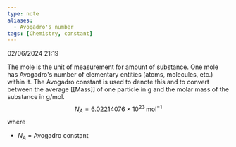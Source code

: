 ```yaml
---
type: note
aliases:
  - Avogadro's number
tags: [Chemistry, constant]
---
```

02/06/2024 21:19

  

The mole is the unit of measurement for amount of substance. One mole has Avogadro's number of elementary entities (atoms, molecules, etc.) within it. The Avogadro constant is used to denote this and to convert between the average [[Mass]] of one particle in g and the molar mass of the substance in g/mol.
$$
N_{A}=6.02214076\times 10^{23}\,\text{mol}^{-1}
$$
where
- $N_A$ = Avogadro constant